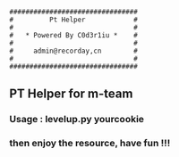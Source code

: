 ```
################################
#         Pt Helper            #
#                              #
#   * Powered By C0d3r1iu *    #
#                              #
#     admin@recorday,cn        #
#                              #
################################
```
## PT Helper for m-team

### Usage : levelup.py yourcookie

### then enjoy the resource, have fun !!!

